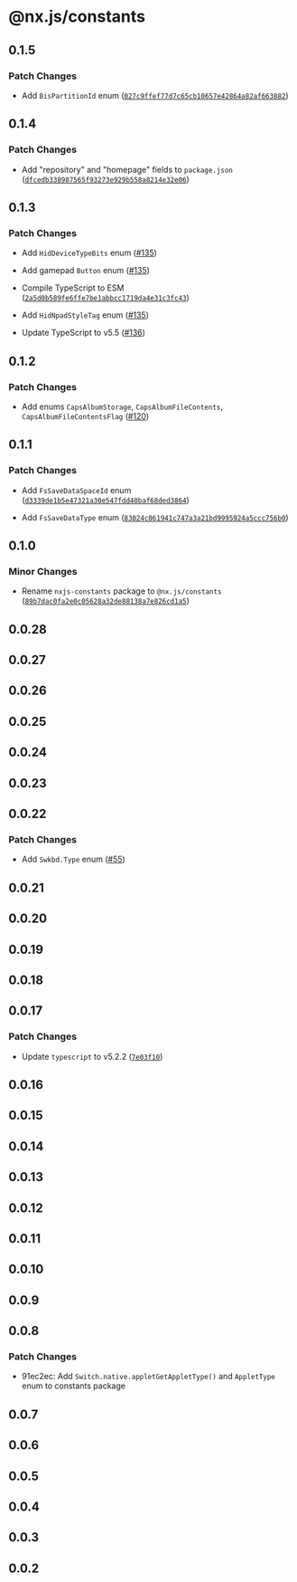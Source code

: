 # @nx.js/constants

## 0.1.5

### Patch Changes

- Add `BisPartitionId` enum ([`027c9ffef77d7c65cb10657e42864a82af663882`](https://github.com/TooTallNate/nx.js/commit/027c9ffef77d7c65cb10657e42864a82af663882))

## 0.1.4

### Patch Changes

- Add "repository" and "homepage" fields to `package.json` ([`dfcedb338987565f93273e929b558a8214e32e06`](https://github.com/TooTallNate/nx.js/commit/dfcedb338987565f93273e929b558a8214e32e06))

## 0.1.3

### Patch Changes

- Add `HidDeviceTypeBits` enum ([#135](https://github.com/TooTallNate/nx.js/pull/135))

- Add gamepad `Button` enum ([#135](https://github.com/TooTallNate/nx.js/pull/135))

- Compile TypeScript to ESM ([`2a5d0b589fe6ffe7be1abbcc1719da4e31c3fc43`](https://github.com/TooTallNate/nx.js/commit/2a5d0b589fe6ffe7be1abbcc1719da4e31c3fc43))

- Add `HidNpadStyleTag` enum ([#135](https://github.com/TooTallNate/nx.js/pull/135))

- Update TypeScript to v5.5 ([#136](https://github.com/TooTallNate/nx.js/pull/136))

## 0.1.2

### Patch Changes

- Add enums `CapsAlbumStorage`, `CapsAlbumFileContents`, `CapsAlbumFileContentsFlag` ([#120](https://github.com/TooTallNate/nx.js/pull/120))

## 0.1.1

### Patch Changes

- Add `FsSaveDataSpaceId` enum ([`d3339de1b5e47321a30e547fdd40baf68ded3864`](https://github.com/TooTallNate/nx.js/commit/d3339de1b5e47321a30e547fdd40baf68ded3864))

- Add `FsSaveDataType` enum ([`83024c061941c747a3a21bd9995924a5ccc756b0`](https://github.com/TooTallNate/nx.js/commit/83024c061941c747a3a21bd9995924a5ccc756b0))

## 0.1.0

### Minor Changes

- Rename `nxjs-constants` package to `@nx.js/constants` ([`89b7dac0fa2e0c05628a32de88138a7e826cd1a5`](https://github.com/TooTallNate/nx.js/commit/89b7dac0fa2e0c05628a32de88138a7e826cd1a5))

## 0.0.28

## 0.0.27

## 0.0.26

## 0.0.25

## 0.0.24

## 0.0.23

## 0.0.22

### Patch Changes

- Add `Swkbd.Type` enum ([#55](https://github.com/TooTallNate/nx.js/pull/55))

## 0.0.21

## 0.0.20

## 0.0.19

## 0.0.18

## 0.0.17

### Patch Changes

- Update `typescript` to v5.2.2 ([`7e03f10`](https://github.com/TooTallNate/nx.js/commit/7e03f10787a30087d40509fef563c1349bb9b860))

## 0.0.16

## 0.0.15

## 0.0.14

## 0.0.13

## 0.0.12

## 0.0.11

## 0.0.10

## 0.0.9

## 0.0.8

### Patch Changes

- 91ec2ec: Add `Switch.native.appletGetAppletType()` and `AppletType` enum to constants package

## 0.0.7

## 0.0.6

## 0.0.5

## 0.0.4

## 0.0.3

## 0.0.2
